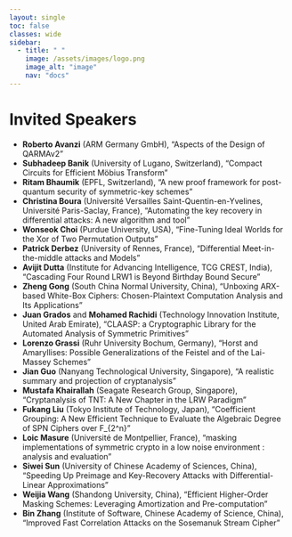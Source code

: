 ```yaml
---
layout: single
toc: false
classes: wide
sidebar:  
  - title: " "   
    image: /assets/images/logo.png
    image_alt: "image"
    nav: "docs"
---
```


# Invited Speakers

- **Roberto Avanzi** (ARM Germany GmbH), “Aspects of the Design of QARMAv2”
- **Subhadeep Banik** (University of Lugano, Switzerland), “Compact Circuits for Efficient Möbius Transform”
- **Ritam Bhaumik** (EPFL, Switzerland), “A new proof framework for post-quantum security of symmetric-key schemes”
- **Christina Boura** (Université Versailles Saint-Quentin-en-Yvelines, Université Paris-Saclay, France), “Automating the key recovery in differential attacks: A new algorithm and tool”
- **Wonseok Choi** (Purdue University, USA), “Fine-Tuning Ideal Worlds for the Xor of Two Permutation Outputs”
- **Patrick Derbez** (University of Rennes, France), “Differential Meet-in-the-middle attacks and Models”
- **Avijit Dutta** (Institute for Advancing Intelligence, TCG CREST, India), “Cascading Four Round LRW1 is Beyond Birthday Bound Secure”
- **Zheng Gong** (South China Normal University, China), “Unboxing ARX-based White-Box Ciphers: Chosen-Plaintext Computation Analysis and Its Applications”
- **Juan Grados** and **Mohamed Rachidi** (Technology Innovation Institute, United Arab Emirate), “CLAASP: a Cryptographic Library for the Automated Analysis of Symmetric Primitives”
- **Lorenzo Grassi** (Ruhr University Bochum, Germany), “Horst and Amaryllises: Possible Generalizations of the Feistel and of the Lai-Massey Schemes”
- **Jian Guo** (Nanyang Technological University, Singapore), “A realistic summary and projection of cryptanalysis”
- **Mustafa Khairallah** (Seagate Research Group, Singapore), “Cryptanalysis of TNT: A New Chapter in the LRW Paradigm”
- **Fukang Liu** (Tokyo Institute of Technology, Japan), “Coefficient Grouping: A New Efficient Technique to Evaluate the Algebraic Degree of SPN Ciphers over F_{2^n}”
- **Loic Masure** (Université de Montpellier, France), “masking implementations of symmetric crypto in a low noise environment : analysis and evaluation”
- **Siwei Sun** (University of Chinese Academy of Sciences, China), “Speeding Up Preimage and Key-Recovery Attacks with Differential-Linear Approximations”
- **Weijia Wang** (Shandong University, China), “Efficient Higher-Order Masking Schemes: Leveraging Amortization and Pre-computation”
- **Bin Zhang** (Institute of Software, Chinese Academy of Science, China), “Improved Fast Correlation Attacks on the Sosemanuk Stream Cipher”





<!-- # Confirmed Invited Speakers (@Room: 720)
### invited talk1 (9:30 ~ 11:00 on Dec 13th)
---
- Kazuo Sakiyama (The University of Electro-Communications, Japan),
  "Fault model and attack efficiency of physical attacks"
- Christian Rechberger (Graz University of Technology, Austria),
 "A tale of 3 competitions: On cryptanalysis competitions for new use-cases of symmetric crypto"
- Akinori Hosoyamada (NTT, Japan),
  "Towards a better understanding of (post-)quantum security of symmetric key schemes"

### invited talk2 (11:30 ~ 12:30 on Dec 13th)  
---
- Fukang Liu (University of Hyogo, Japan),
  "Cryptanalysis of Reduced Gimli-Hash"
- Thomas Peyrin (Nanyang Technological University, Singapore),
  “SHA-1: Beating a Dead Horse”

### invited talk3 (9:30 ~ 11:00 on Dec 14th)
---
- Orr Dunkelman (University of Haifa, Israel),
  "Cryptanalysis of Lightweight Block Ciphers: Theory Meets Dependencies"
- Kazuhiko Minematsu (NEC, Japan),
  "Detection of data corruption via combinatorial group testing and beyond"
- Rei Ueno (Tohoku University, Japan),
  "Hardware Implementation of Block Cipher: Case Study Using AES"

### invited talk4 (11:30 ~ 12:30 on Dec 14th)
---
- Subhadeep Banik (EPFL, Switzerland),
  "Cryptanalysis of Stream Ciphers with short internal states"
- Siwei Sun (Chinese Academy of Sciences, China),
 "Correlation of Quadratic Boolean Functions: Cryptanalysis of All Versions of Full MORUS"

### invited talk5 (9:00 ~ 11:00 on Dec 15th)
---
- Carlos Cid (Royal Holloway, University of London, UK),
  "Domain Specific Ciphers"
- Willi Meier (FHNW, Switzerland),
  "Cube Attacks on KECCAK Keyed Modes"
- Zhenzhen Bao (Nanyang Technological University, Singapore),
  "Generic Attacks on Hash Combiners"
- Yunwen Liu (National University of Defense Technology, China),
  “Rotational-XOR cryptanalysis on ARX and AND-RX ciphers”

### invited talk6 (11:30 ~ 12:30 on Dec 15th)
---
- Yusuke Naito (Mitsubishi Corporation, Japan),
  "Design of Optimally Indifferentiable-Secure Double-Block-Length Hashing"
- Mustafa Khairallah (Nanyang Technological University, Singapore),
  "Lightweight TBC-Based Modes for Small Hardware Implementations" -->
